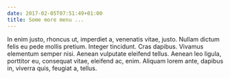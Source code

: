 ```yaml
---
date: 2017-02-05T07:51:49+01:00
title: Some more menu ...
---
```


In enim justo, rhoncus ut, imperdiet a, venenatis vitae, justo. Nullam
dictum felis eu pede mollis pretium. Integer tincidunt. Cras dapibus.
Vivamus elementum semper nisi. Aenean vulputate eleifend tellus.
Aenean leo ligula, porttitor eu, consequat vitae, eleifend ac, enim.
Aliquam lorem ante, dapibus in, viverra quis, feugiat a, tellus.
